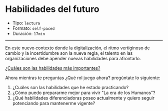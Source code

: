 # Habilidades del futuro

* Tipo: `lectura`
* Formato: `self-paced`
* Duración: `17min`

***
En este nuevo contexto donde la digitalización, el ritmo vertiginoso de cambio
y la incertidumbre son la nueva regla, el talento en las organizaciones debe
apender nuevas habilidades para afrontarlo.

[¿Cuáles son las habilidades más importantes?](https://vimeo.com/386060243)

Ahora mientras te preguntas ¿Qué rol juego ahora? pregúntate lo siguiente:

1. ¿Cuáles son las habilidades que he estado practicando?
2. ¿Cómo puedo prepararme mejor para vivir "La era de los Humanos"?
3. ¿Qué habilidades diferenciadoras poseo actualmente y quiero seguir potenciando para mantenerme vigente?
